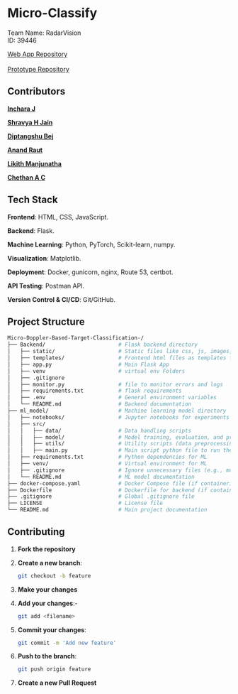 
# Micro-Classify
Team Name: RadarVision <br>
ID: 39446<br>

[Web App Repository](https://github.com/Incharajayaram/micro-doppler-web-app)<br>
<br>[Prototype Repository](https://github.com/Incharajayaram/streamlit-app-microclassify)</br>








 



## Contributors 

**[Inchara J](https://github.com/Incharajayaram)**<br>

**[Shravya H Jain](https://github.com/shravya312)**<br>

**[Diptangshu Bej](https://github.com/DiptangshuBej)**<br>

**[Anand Raut](https://github.com/Anand-Raut9)**<br>

**[Likith Manjunatha](https://github.com/Likith-m-22)**<br>

**[Chethan A C](https://github.com/chethanac15)**<br>

## Tech Stack

**Frontend**: HTML, CSS, JavaScript.<br>

**Backend**: Flask.<br>

**Machine Learning**: Python, PyTorch, Scikit-learn, numpy.<br>

**Visualization**: Matplotlib.<br>

**Deployment**: Docker, gunicorn, nginx, Route 53, certbot.<br>

**API Testing**: Postman API.<br>

**Version Control & CI/CD**: Git/GitHub.<br>

## Project Structure

```sh
Micro-Doppler-Based-Target-Classification-/
├── Backend/                       # Flask backend directory
│   ├── static/                    # Static files like css, js, images, etc
│   ├── templates/                 # Frontend html files as templates for Flask
│   ├── app.py                     # Main Flask App
│   ├── venv                       # virtual env Folders
│   ├── .gitignore
│   ├── monitor.py                 # file to monitor errors and logs
│   ├── requirements.txt           # flask requirements
│   ├── .env                       # General environment variables
│   └── README.md                  # Backend documentation
├── ml_model/                      # Machine learning model directory
│   ├── notebooks/                 # Jupyter notebooks for experiments and model training
│   ├── src/
│   │   ├── data/                  # Data handling scripts
│   │   ├── model/                 # Model training, evaluation, and prediction scripts
│   │   ├── utils/                 # Utility scripts (data preprocessing, visualization)
│   │   ├── main.py                # Main script python file to run the pretrained moddel
│   ├── requirements.txt           # Python dependencies for ML
│   ├── venv/                      # Virtual environment for ML
│   ├── .gitignore                 # Ignore unnecessary files (e.g., model weights, virtual env)
│   └── README.md                  # ML model documentation
├── docker-compose.yaml            # Docker Compose file (if containerizing)
├── Dockerfile                     # Dockerfile for backend (if containerizing)
├── .gitignore                     # Global .gitignore file
├── LICENSE                        # License file
└── README.md                      # Main project documentation
```

## Contributing

1. **Fork the repository**
2. **Create a new branch**:

   ```sh
   git checkout -b feature
   ```

3. **Make your changes**
4. **Add your changes**:-

   ```sh
   git add <filename>
   ```
5. **Commit your changes**:

   ```sh
   git commit -m 'Add new feature'
   ```

6. **Push to the branch**:

   ```sh
   git push origin feature
   ```

7. **Create a new Pull Request**
